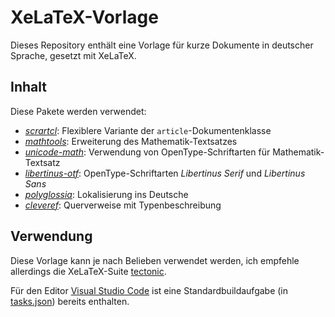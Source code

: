 # XeLaTeX-Vorlage

Dieses Repository enthält eine Vorlage für kurze Dokumente in deutscher Sprache,
gesetzt mit XeLaTeX.

## Inhalt

Diese Pakete werden verwendet:

- [_scrartcl_](https://ctan.org/pkg/scrartcl):
  Flexiblere Variante der `article`-Dokumentenklasse
- [_mathtools_](https://www.ctan.org/pkg/mathtools):
  Erweiterung des Mathematik-Textsatzes
- [_unicode-math_](https://ctan.org/pkg/unicode-math):
  Verwendung von OpenType-Schriftarten für Mathematik-Textsatz
- [_libertinus-otf_](https://ctan.org/pkg/libertinus-otf):
  OpenType-Schriftarten _Libertinus Serif_ und _Libertinus Sans_
- [_polyglossia_](https://ctan.org/pkg/polyglossia):
  Lokalisierung ins Deutsche
- [_cleveref_](https://ctan.org/pkg/cleveref):
  Querverweise mit Typenbeschreibung

## Verwendung

Diese Vorlage kann je nach Belieben verwendet werden, ich empfehle allerdings
die XeLaTeX-Suite [tectonic](https://tectonic-typesetting.github.io).

Für den Editor [Visual Studio Code](https://code.visualstudio.com/) ist eine
Standardbuildaufgabe (in [tasks.json](.vscode/tasks.json)) bereits enthalten.
